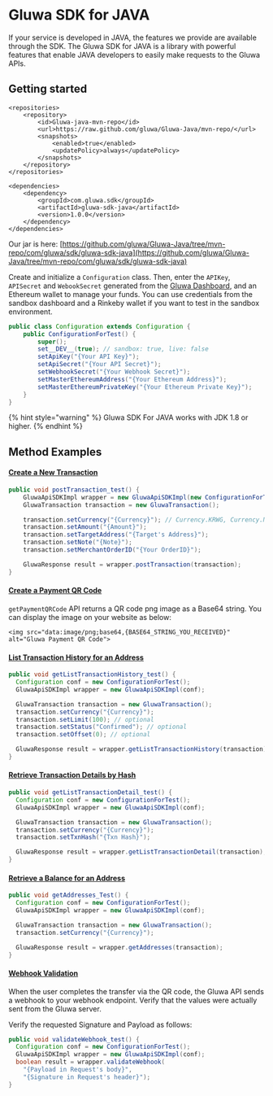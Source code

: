 # Gluwa SDK for JAVA

If your service is developed in JAVA, the features we provide are available through the SDK. The Gluwa SDK for JAVA is a library with powerful features that enable JAVA developers to easily make requests to the Gluwa APIs.

## Getting started

```markup
<repositories>
    <repository>
        <id>Gluwa-java-mvn-repo</id>
        <url>https://raw.github.com/gluwa/Gluwa-Java/mvn-repo/</url>
        <snapshots>
            <enabled>true</enabled>
            <updatePolicy>always</updatePolicy>
        </snapshots>
    </repository>
</repositories>

<dependencies>
    <dependency>
        <groupId>com.gluwa.sdk</groupId>
        <artifactId>gluwa-sdk-java</artifactId>
        <version>1.0.0</version>
    </dependency>
</dependencies>
```

Our jar is here: [https://github.com/gluwa/Gluwa-Java/tree/mvn-repo/com/gluwa/sdk/gluwa-sdk-java](https://github.com/gluwa/Gluwa-Java/tree/mvn-repo/com/gluwa/sdk/gluwa-sdk-java)

Create and initialize a `Configuration` class. Then, enter the `APIKey`, `APISecret` and `WebookSecret` generated from the [Gluwa Dashboard](https://dashboard.gluwa.com), and an Ethereum wallet to manage your funds. You can use credentials from the sandbox dashboard and a Rinkeby wallet if you want to test in the sandbox environment.

```java
public class Configuration extends Configuration {
	public ConfigurationForTest() {
		super();
		set__DEV__(true); // sandbox: true, live: false
		setApiKey("{Your API Key}");
		setApiSecret("{Your API Secret}");
		setWebhookSecret("{Your Webhook Secret}");
		setMasterEthereumAddress("{Your Ethereum Address}");
		setMasterEthereumPrivateKey("{Your Ethereum Private Key}");
	}
}
```

{% hint style="warning" %}
Gluwa SDK For JAVA works with JDK 1.8 or higher.
{% endhint %}

## Method Examples <a id="method-examples"></a>

#### ​[Create a New Transaction](https://app.gitbook.com/@gluwa/s/gluwa-documentation/~/drafts/-MEwcvFqT7xZLjp3bwpG/api/api#create-a-new-transaction)​ <a id="create-a-new-transaction"></a>

```java
public void postTransaction_test() {
	GluwaApiSDKImpl wrapper = new GluwaApiSDKImpl(new ConfigurationForTest());
	GluwaTransaction transaction = new GluwaTransaction();

	transaction.setCurrency("{Currency}"); // Currency.KRWG, Currency.NGNG
	transaction.setAmount("{Amount}");
	transaction.setTargetAddress("{Target's Address}");
	transaction.setNote("{Note}");
	transaction.setMerchantOrderID("{Your OrderID}");

	GluwaResponse result = wrapper.postTransaction(transaction);
}
```

#### ​[Create a Payment QR Code](https://app.gitbook.com/@gluwa/s/gluwa-documentation/~/drafts/-MEwcvFqT7xZLjp3bwpG/api/api#create-a-payment-qr-code)​ <a id="create-a-payment-qr-code"></a>

`getPaymentQRCode` API returns a QR code png image as a Base64 string. You can display the image on your website as below:

```markup
<img src="data:image/png;base64,{BASE64_STRING_YOU_RECEIVED}" alt="Gluwa Payment QR Code">
```

#### ​[List Transaction History for an Address](https://app.gitbook.com/@gluwa/s/gluwa-documentation/~/drafts/-MEwcvFqT7xZLjp3bwpG/api/api#list-transaction-history-for-an-address)​ <a id="list-transaction-history-for-an-address"></a>

```java
public void getListTransactionHistory_test() {
  Configuration conf = new ConfigurationForTest();
  GluwaApiSDKImpl wrapper = new GluwaApiSDKImpl(conf);

  GluwaTransaction transaction = new GluwaTransaction();
  transaction.setCurrency("{Currency}");
  transaction.setLimit(100); // optional
  transaction.setStatus("Confirmed"); // optional
  transaction.setOffset(0); // optional

  GluwaResponse result = wrapper.getListTransactionHistory(transaction);
}
```

#### ​[Retrieve Transaction Details by Hash](https://app.gitbook.com/@gluwa/s/gluwa-documentation/~/drafts/-MEwcvFqT7xZLjp3bwpG/api/api#retrieve-transaction-details-by-hash)​ <a id="retrieve-transaction-details-by-hash"></a>

```java
public void getListTransactionDetail_test() {
  Configuration conf = new ConfigurationForTest();
  GluwaApiSDKImpl wrapper = new GluwaApiSDKImpl(conf);

  GluwaTransaction transaction = new GluwaTransaction();
  transaction.setCurrency("{Currency}");
  transaction.setTxnHash("{Txn Hash}");

  GluwaResponse result = wrapper.getListTransactionDetail(transaction);
}
```

#### ​[Retrieve a Balance for an Address](https://app.gitbook.com/@gluwa/s/gluwa-documentation/~/drafts/-MEwcvFqT7xZLjp3bwpG/api/api#retrieve-a-balance-for-an-address)​ <a id="retrieve-a-balance-for-an-address"></a>

```java
public void getAddresses_Test() {
  Configuration conf = new ConfigurationForTest();
  GluwaApiSDKImpl wrapper = new GluwaApiSDKImpl(conf);

  GluwaTransaction transaction = new GluwaTransaction();
  transaction.setCurrency("{Currency}");

  GluwaResponse result = wrapper.getAddresses(transaction);
}
```

#### ​[Webhook Validation](https://app.gitbook.com/@gluwa/s/gluwa-documentation/~/drafts/-MEwcvFqT7xZLjp3bwpG/development/webhooks#step-3-verify-your-wallet-address)​ <a id="webhook-validation"></a>

When the user completes the transfer via the QR code, the Gluwa API sends a webhook to your webhook endpoint. Verify that the values ​​were actually sent from the Gluwa server.‌

Verify the requested Signature and Payload as follows:

```java
public void validateWebhook_test() {
  Configuration conf = new ConfigurationForTest();
  GluwaApiSDKImpl wrapper = new GluwaApiSDKImpl(conf);
  boolean result = wrapper.validateWebhook(
    "{Payload in Request's body}",
    "{Signature in Request's header}");
}
```

